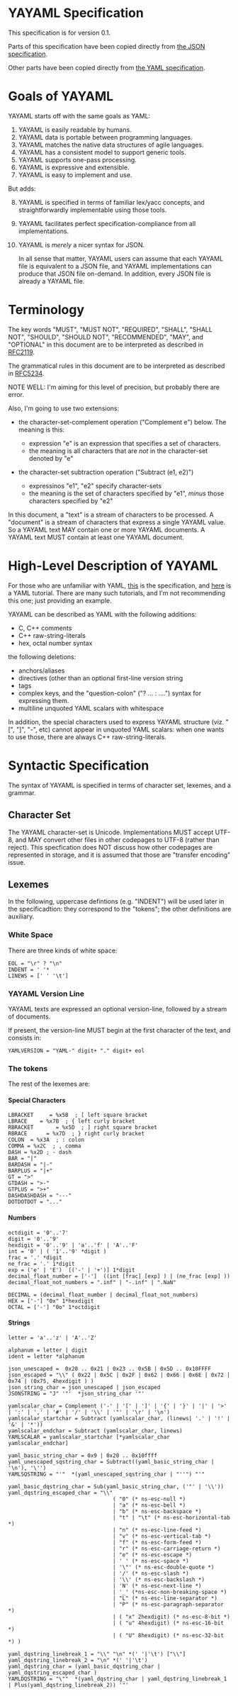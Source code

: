 # YAYAML Specification

This specification is for version 0.1.

Parts of this specification have been copied directly from
[the JSON specification](https://tools.ietf.org/html/rfc7159).

Other parts have been copied directly from
[the YAML specification](https://yaml.org/spec/1.2/spec.html).

# Goals of YAYAML

YAYAML starts off with the same goals as YAML:

1. YAYAML is easily readable by humans.
2. YAYAML data is portable between programming languages.
3. YAYAML matches the native data structures of agile languages.
4. YAYAML has a consistent model to support generic tools.
5. YAYAML supports one-pass processing.
6. YAYAML is expressive and extensible.
7. YAYAML is easy to implement and use.

But adds:

8. YAYAML is specified in terms of familiar lex/yacc concepts, and
   straightforwardly implementable using those tools.
   
9. YAYAML facilitates perfect specification-compliance from all
   implementations.

10. YAYAML is *merely* a nicer syntax for JSON.

    In all sense that matter, YAYAML users can assume that each YAYAML
    file is equivalent to a JSON file, and YAYAML implementations can
    produce that JSON file on-demand.  In addition, every JSON file is
    already a YAYAML file.

# Terminology

The key words "MUST", "MUST NOT", "REQUIRED", "SHALL", "SHALL NOT",
"SHOULD", "SHOULD NOT", "RECOMMENDED", "MAY", and "OPTIONAL" in this
document are to be interpreted as described in
[RFC2119](https://tools.ietf.org/html/rfc4627).

The grammatical rules in this document are to be interpreted as
described in [RFC5234](https://tools.ietf.org/html/rfc5234).

NOTE WELL: I'm aiming for this level of precision, but probably there
are error.

Also, I'm going to use two extensions:

* the character-set-complement operation ("Complement e") below.
  The meaning is this:

  * expression "e" is an expression that specifies a set of characters.
  * the meaning is all characters that are *not* in the
    character-set denoted by "e"

* the character-set subtraction operation ("Subtract (e1, e2)")

  * expressinos "e1", "e2" specify character-sets
  * the meaning is the set of characters specified by "e1", *minus*
    those characters specified by "e2"

In this document, a "text" is a stream of characters to be processed.
A "document" is a stream of characters that express a single YAYAML
value.  So a YAYAML text MAY contain one or more YAYAML documents.  A
YAYAML text MUST contain at least one YAYAML document.

# High-Level Description of YAYAML

For those who are unfamiliar with YAML,
[this](https://yaml.org/spec/1.2/spec.html) is the specification, and
[here](https://www.cloudbees.com/blog/yaml-tutorial-everything-you-need-get-started/)
is a YAML tutorial.  There are many such tutorials, and I'm not
recommending this one; just providing an example.

YAYAML can be described as YAML with the following additions:

* C, C++ comments
* C++ raw-string-literals
* hex, octal number syntax

the following deletions:

* anchors/aliases
* directives (other than an optional first-line version string
* tags
* complex keys, and the "question-colon" ("? ... : ....") syntax for
  expressing them.
* multiline unquoted YAML scalars with whitespace

In addition, the special characters used to express YAYAML structure
(viz. "[", "]", "-", etc) cannot appear in unquoted YAML scalars: when
one wants to use those, there are always C++ raw-string-literals.

# Syntactic Specification

The syntax of YAYAML is specified in terms of character set, lexemes,
and a grammar.

## Character Set

The YAYAML character-set is Unicode.  Implementations MUST accept
UTF-8, and MAY convert other files in other codepages to UTF-8 (rather
than reject).  This specfication does NOT discuss how other codepages
are represented in storage, and it is assumed that those are "transfer
encoding" issue.

## Lexemes

In the following, uppercase defintions (e.g. "INDENT") will be used
later in the specificadtion: they correspond to the "tokens"; the
other definitions are auxiliary.

### White Space

There are three kinds of white space:
```
EOL = "\r" ? "\n"
INDENT = ' '*
LINEWS = [' ' '\t']
```

### YAYAML Version Line

YAYAML texts are expressed an optional version-line, followed by a
stream of documents.

If present, the version-line MUST begin at the first character of the
text, and consists in:

```
YAMLVERSION = "YAML-" digit+ "." digit+ eol
```
### The tokens

The rest of the lexemes are:

#### Special Characters

```
LBRACKET     = %x5B  ; [ left square bracket
LBRACE    = %x7B  ; { left curly bracket
RBRACKET       = %x5D  ; ] right square bracket
RBRACE      = %x7D  ; } right curly bracket
COLON  = %x3A  ; : colon
COMMA = %x2C  ; , comma
DASH = %x2D ; - dash
BAR = "|"
BARDASH = "|-"
BARPLUS = "|+"
GT = ">"
GTDASH = ">-"
GTPLUS = ">+"
DASHDASHDASH = "---"
DOTDOTDOT = "..."
```

#### Numbers
```
octdigit = '0'..'7'
digit = '0'..'9'
hexdigit = '0'..'9' | 'a'..'f' | 'A'..'F'
int = '0' | ( '1'..'9' *digit )
frac = '.' *digit
ne_frac = '.' 1*digit
exp = ('e' | 'E')  [('-' | '+')] 1*digit
decimal_float_number = ['-']  ((int [frac] [exp] ) | (ne_frac [exp] ))
decimal_float_not_numbers = ".inf" | "-.inf" | ".NaN"

DECIMAL = (decimal_float_number | decimal_float_not_numbers)
HEX = ['-'] "0x" 1*hexdigit
OCTAL = ['-'] "0o" 1*octdigit
```
#### Strings
```
letter = 'a'..'z' | 'A'..'Z'

alphanum = letter | digit
ident = letter *alphanum

json_unescaped =  0x20 .. 0x21 | 0x23 .. 0x5B | 0x5D .. 0x10FFFF
json_escaped = "\\" ( 0x22 | 0x5C | 0x2F | 0x62 | 0x66 | 0x6E | 0x72 | 0x74 | (0x75, 4hexdigit ) )
json_string_char = json_unescaped | json_escaped
JSONSTRING = "J" '"'  *json_string_char '"'

yamlscalar_char = Complement ('-' | '[' | ']' | '{' | '}' | '|' | '>' | ':' | ',' | '#' | '/' | '\\' | '"' | '\r' | '\n')
yamlscalar_startchar = Subtract (yamlscalar_char, (linews| '.' | '!' | '&' | '*'))
yamlscalar_endchar = Subtract (yamlscalar_char, linews)
YAMLSCALAR = yamlscalar_startchar [*yamlscalar_char yamlscalar_endchar]

yaml_basic_string_char = 0x9 | 0x20 .. 0x10ffff
yaml_unescaped_sqstring_char = Subtract((yaml_basic_string_char | '\n'), '\'')
YAMLSQSTRING = "'"  *(yaml_unescaped_sqstring_char | "''") "'"

yaml_basic_dqstring_char = Sub(yaml_basic_string_char, ('"' | '\\'))
yaml_dqstring_escaped_char = "\\"
                                 ( "0" (* ns-esc-null *)
                                 | "a" (* ns-esc-bell *)
                                 | "b" (* ns-esc-backspace *)
                                 | "t" | "\t" (* ns-esc-horizontal-tab *)
                                 | "n" (* ns-esc-line-feed *)
                                 | "v" (* ns-esc-vertical-tab *)
                                 | "f" (* ns-esc-form-feed *)
                                 | "r" (* ns-esc-carriage-return *)
                                 | "e" (* ns-esc-escape *)
                                 | ' ' (* ns-esc-space *)
                                 | '\"' (* ns-esc-double-quote *)
                                 | '/' (* ns-esc-slash *)
                                 | '\\' (* ns-esc-backslash *)
                                 | 'N' (* ns-esc-next-line *)
                                 | '_' (*ns-esc-non-breaking-space *)
                                 | "L" (* ns-esc-line-separator *)
                                 | "P" (* ns-esc-paragraph-separator *)
                                 | ( "x" 2hexdigit) (* ns-esc-8-bit *)
                                 | ( "u" 4hexdigit) (* ns-esc-16-bit *)
                                 | ( "U" 8hexdigit) (* ns-esc-32-bit *) )

yaml_dqstring_linebreak_1 = "\\" "\n" *(' '|'\t') ["\\"]
yaml_dqstring_linebreak_2 = "\n" *(' '|'\t')
yaml_dqstring_char = (yaml_basic_dqstring_char | yaml_dqstring_escaped_char )
YAMLDQSTRING = "\""  *(yaml_dqstring_char | yaml_dqstring_linebreak_1 | Plus(yaml_dqstring_linebreak_2)) '"'
```

